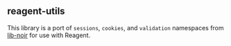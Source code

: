 ## reagent-utils


This library is a port of `sessions`, `cookies`, and `validation` namespaces from [lib-noir](https://github.com/noir-clojure/lib-noir) for use with Reagent.

